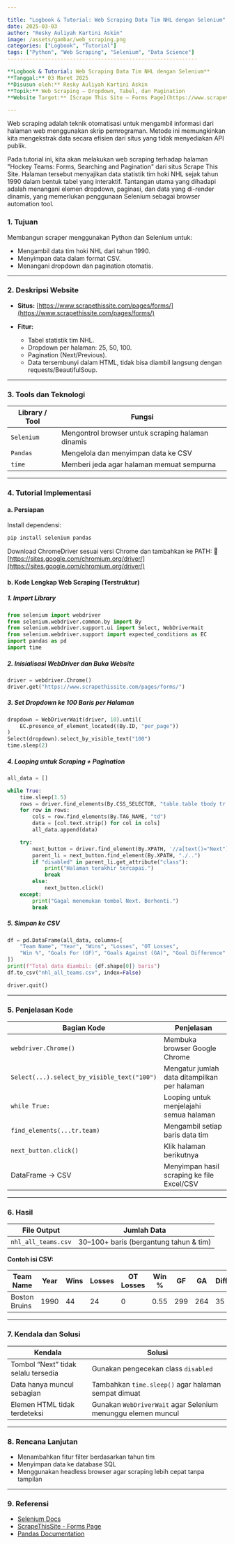 ```yaml
---

title: "Logbook & Tutorial: Web Scraping Data Tim NHL dengan Selenium"
date: 2025-03-03
author: "Resky Auliyah Kartini Askin"
image: /assets/gambar/web_scraping.png
categories: ["Logbook", "Tutorial"]
tags: ["Python", "Web Scraping", "Selenium", "Data Science"]
-------------------------------------------------------------

**Logbook & Tutorial: Web Scraping Data Tim NHL dengan Selenium**
**Tanggal:** 03 Maret 2025
**Disusun oleh:** Resky Auliyah Kartini Askin
**Topik:** Web Scraping — Dropdown, Tabel, dan Pagination
**Website Target:** [Scrape This Site – Forms Page](https://www.scrapethissite.com/pages/forms/)

---
```


Web scraping adalah teknik otomatisasi untuk mengambil informasi dari halaman web menggunakan skrip pemrograman. Metode ini memungkinkan kita mengekstrak data secara efisien dari situs yang tidak menyediakan API publik.

Pada tutorial ini, kita akan melakukan web scraping terhadap halaman "Hockey Teams: Forms, Searching and Pagination" dari situs Scrape This Site. Halaman tersebut menyajikan data statistik tim hoki NHL sejak tahun 1990 dalam bentuk tabel yang interaktif. Tantangan utama yang dihadapi adalah menangani elemen dropdown, paginasi, dan data yang di-render dinamis, yang memerlukan penggunaan Selenium sebagai browser automation tool.

### 1. Tujuan

Membangun scraper menggunakan Python dan Selenium untuk:

* Mengambil data tim hoki NHL dari tahun 1990.
* Menyimpan data dalam format CSV.
* Menangani dropdown dan pagination otomatis.

---

### 2. Deskripsi Website

* **Situs:** [https://www.scrapethissite.com/pages/forms/](https://www.scrapethissite.com/pages/forms/)
* **Fitur:**

  * Tabel statistik tim NHL.
  * Dropdown per halaman: 25, 50, 100.
  * Pagination (Next/Previous).
  * Data tersembunyi dalam HTML, tidak bisa diambil langsung dengan requests/BeautifulSoup.

---

### 3. Tools dan Teknologi

| Library / Tool | Fungsi                                            |
| -------------- | ------------------------------------------------- |
| `Selenium`     | Mengontrol browser untuk scraping halaman dinamis |
| `Pandas`       | Mengelola dan menyimpan data ke CSV               |
| `time`         | Memberi jeda agar halaman memuat sempurna         |

---

### 4. Tutorial Implementasi

#### a. Persiapan

Install dependensi:

```bash
pip install selenium pandas
```

Download ChromeDriver sesuai versi Chrome dan tambahkan ke PATH:
🔗 [https://sites.google.com/chromium.org/driver/](https://sites.google.com/chromium.org/driver/)

#### b. Kode Lengkap Web Scraping (Terstruktur)

##### 1. Import Library

```python
from selenium import webdriver
from selenium.webdriver.common.by import By
from selenium.webdriver.support.ui import Select, WebDriverWait
from selenium.webdriver.support import expected_conditions as EC
import pandas as pd
import time
```

##### 2. Inisialisasi WebDriver dan Buka Website

```python
driver = webdriver.Chrome()
driver.get("https://www.scrapethissite.com/pages/forms/")
```

##### 3. Set Dropdown ke 100 Baris per Halaman

```python
dropdown = WebDriverWait(driver, 10).until(
    EC.presence_of_element_located((By.ID, "per_page"))
)
Select(dropdown).select_by_visible_text("100")
time.sleep(2)
```

##### 4. Looping untuk Scraping + Pagination

```python
all_data = []

while True:
    time.sleep(1.5)
    rows = driver.find_elements(By.CSS_SELECTOR, "table.table tbody tr.team")
    for row in rows:
        cols = row.find_elements(By.TAG_NAME, "td")
        data = [col.text.strip() for col in cols]
        all_data.append(data)

    try:
        next_button = driver.find_element(By.XPATH, '//a[text()="Next"]')
        parent_li = next_button.find_element(By.XPATH, "./..")
        if "disabled" in parent_li.get_attribute("class"):
            print("Halaman terakhir tercapai.")
            break
        else:
            next_button.click()
    except:
        print("Gagal menemukan tombol Next. Berhenti.")
        break
```

##### 5. Simpan ke CSV

```python
df = pd.DataFrame(all_data, columns=[
    "Team Name", "Year", "Wins", "Losses", "OT Losses",
    "Win %", "Goals For (GF)", "Goals Against (GA)", "Goal Difference"
])
print(f"Total data diambil: {df.shape[0]} baris")
df.to_csv("nhl_all_teams.csv", index=False)

driver.quit()
```

---

### 5. Penjelasan Kode

| Bagian Kode                                 | Penjelasan                                   |
| ------------------------------------------- | -------------------------------------------- |
| `webdriver.Chrome()`                        | Membuka browser Google Chrome                |
| `Select(...).select_by_visible_text("100")` | Mengatur jumlah data ditampilkan per halaman |
| `while True:`                               | Looping untuk menjelajahi semua halaman      |
| `find_elements(...tr.team)`                 | Mengambil setiap baris data tim              |
| `next_button.click()`                       | Klik halaman berikutnya                      |
| DataFrame → CSV                             | Menyimpan hasil scraping ke file Excel/CSV   |

---

### 6. Hasil

| File Output         | Jumlah Data                            |
| ------------------- | -------------------------------------- |
| `nhl_all_teams.csv` | 30–100+ baris (bergantung tahun & tim) |

**Contoh isi CSV:**

| Team Name     | Year | Wins | Losses | OT Losses | Win % | GF  | GA  | Diff |
| ------------- | ---- | ---- | ------ | --------- | ----- | --- | --- | ---- |
| Boston Bruins | 1990 | 44   | 24     | 0         | 0.55  | 299 | 264 | 35   |

---

### 7. Kendala dan Solusi

| Kendala                             | Solusi                                                       |
| ----------------------------------- | ------------------------------------------------------------ |
| Tombol “Next” tidak selalu tersedia | Gunakan pengecekan class `disabled`                          |
| Data hanya muncul sebagian          | Tambahkan `time.sleep()` agar halaman sempat dimuat          |
| Elemen HTML tidak terdeteksi        | Gunakan `WebDriverWait` agar Selenium menunggu elemen muncul |

---

### 8. Rencana Lanjutan

* Menambahkan fitur filter berdasarkan tahun tim
* Menyimpan data ke database SQL
* Menggunakan headless browser agar scraping lebih cepat tanpa tampilan

---

### 9. Referensi

* [Selenium Docs](https://www.selenium.dev/documentation/)
* [ScrapeThisSite - Forms Page](https://www.scrapethissite.com/pages/forms/)
* [Pandas Documentation](https://pandas.pydata.org/docs/)
